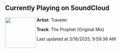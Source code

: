 ## Currently Playing on SoundCloud

[<img align="left" width="100" src="https://i1.sndcdn.com/artworks-RQkZQd9y5G7x43Td-6lE3Pw-t500x500.png">](https://soundcloud.com/travelermusic/the-prophet-original-mix)

**Artist**: Traveler 

**Track**: The Prophet (Original Mix)

Last updated at 3/16/2025, 9:59:38 AM
